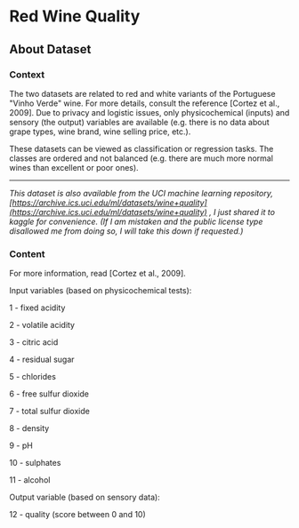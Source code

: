 # Red Wine Quality


## About Dataset

### Context

The two datasets are related to red and white variants of the Portuguese "Vinho Verde" wine. For more details, consult the reference [Cortez et al., 2009]. Due to privacy and logistic issues, only physicochemical (inputs) and sensory (the output) variables are available (e.g. there is no data about grape types, wine brand, wine selling price, etc.).

These datasets can be viewed as classification or regression tasks. The classes are ordered and not balanced (e.g. there are much more normal wines than excellent or poor ones).

---

*This dataset is also available from the UCI machine learning repository, [https://archive.ics.uci.edu/ml/datasets/wine+quality](https://archive.ics.uci.edu/ml/datasets/wine+quality) , I just shared it to kaggle for convenience. (If I am mistaken and the public license type disallowed me from doing so, I will take this down if requested.)*

### Content

For more information, read [Cortez et al., 2009].

Input variables (based on physicochemical tests):

1 - fixed acidity

2 - volatile acidity

3 - citric acid

4 - residual sugar

5 - chlorides

6 - free sulfur dioxide

7 - total sulfur dioxide

8 - density

9 - pH

10 - sulphates

11 - alcohol

Output variable (based on sensory data):

12 - quality (score between 0 and 10)
